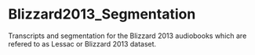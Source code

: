 # Blizzard2013_Segmentation
Transcripts and segmentation for the Blizzard 2013 audiobooks which are refered to as Lessac or Blizzard 2013 dataset.
